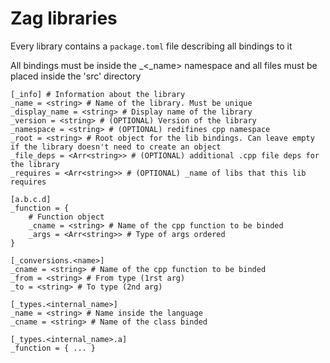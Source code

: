 # Zag libraries

Every library contains a `package.toml` file describing all bindings to it

All bindings must be inside the _<_name> namespace
and all files must be placed inside the 'src' directory

```
[_info] # Information about the library
_name = <string> # Name of the library. Must be unique
_display_name = <string> # Display name of the library
_version = <string> # (OPTIONAL) Version of the library
_namespace = <string> # (OPTIONAL) redifines cpp namespace 
_root = <string> # Root object for the lib bindings. Can leave empty if the library doesn't need to create an object
_file_deps = <Arr<string>> # (OPTIONAL) additional .cpp file deps for the library
_requires = <Arr<string>> # (OPTIONAL) _name of libs that this lib requires

[a.b.c.d]
_function = {
    # Function object
    _cname = <string> # Name of the cpp function to be binded
    _args = <Arr<string>> # Type of args ordered
}

[_conversions.<name>]
_cname = <string> # Name of the cpp function to be binded 
_from = <string> # From type (1rst arg)
_to = <string> # To type (2nd arg)

[_types.<internal_name>]
_name = <string> # Name inside the language 
_cname = <string> # Name of the class binded

[_types.<internal_name>.a]
_function = { ... }

```

